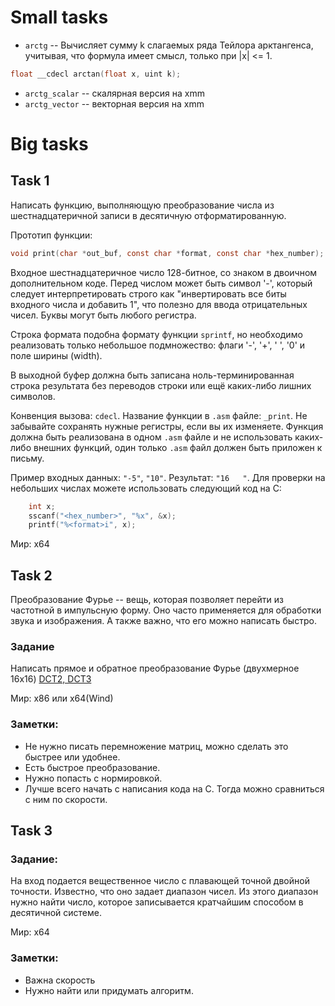 # Small tasks

- `arctg` -- Вычисляет сумму k слагаемых ряда Тейлора арктангенса, учитывая, что формула имеет смысл, только при |x| <= 1.
```c
float __cdecl arctan(float x, uint k);
```
- `arctg_scalar` -- скалярная версия на xmm
- `arctg_vector` -- векторная версия на xmm

# Big tasks

## Task 1
Написать функцию, выполняющую преобразование числа из шестнадцатеричной записи в десятичную отформатированную.

Прототип функции:
```c
void print(char *out_buf, const char *format, const char *hex_number);
```

Входное шестнадцатеричное число 128-битное, со знаком в двоичном дополнительном коде. Перед числом может быть символ '-', который следует интерпретировать
 строго как "инвертировать все биты входного числа и добавить 1", что полезно для ввода отрицательных чисел. Буквы могут быть любого регистра.

Строка формата подобна формату функции `sprintf`, но необходимо реализовать только небольшое подмножество: флаги '-', '+', ' ', '0' и поле ширины (width).

В выходной буфер должна быть записана ноль-терминированная строка результата без переводов строки или ещё каких-либо лишних символов.

Конвенция вызова: `cdecl`. Название функции в `.asm` файле: `_print`. Не забывайте сохранять нужные регистры, если вы их изменяете.
Функция должна быть реализована в одном `.asm` файле и не использовать каких-либо внешних функций, один только `.asm` файл должен быть приложен к письму.

Пример входных данных: `"-5"`, `"10"`. Результат: `"16   "`.
Для проверки на небольших числах можете использовать следующий код на C:
```c
    int x;
    sscanf("<hex_number>", "%x", &x);
    printf("%<format>i", x);
```

Мир: x64

## Task 2

Преобразование Фурье -- вещь, которая позволяет перейти из частотной в импульсную форму. Оно часто применяется для обработки звука и изображения. А также важно, что его можно написать быстро.

### Задание
Написать прямое и обратное преобразование Фурье (двухмерное 16x16) [DCT2, DCT3](https://en.wikipedia.org/wiki/Discrete_cosine_transform)

Мир: x86 или x64(Wind)

### Заметки:
- Не нужно писать перемножение матриц, можно сделать это быстрее или удобнее.
- Есть быстрое преобразование.
- Нужно попасть с нормировкой.
- Лучше всего начать с написания кода на C. Тогда можно сравниться с ним по скорости.

## Task 3

### Задание:

На вход подается вещественное число с плавающей точной двойной точности. Известно, что оно задает диапазон чисел. Из этого диапазон нужно найти число, которое записывается кратчайшим способом в десятичной системе.

Мир: x64

### Заметки:
- Важна скорость
- Нужно найти или придумать алгоритм.
